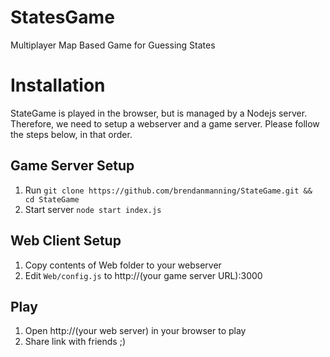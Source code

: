 # StatesGame
Multiplayer Map Based Game for Guessing States

# Installation
StateGame is played in the browser, but is managed by a Nodejs server. Therefore, we need to setup a webserver and a game server. Please follow the steps below, in that order.

## Game Server Setup
1. Run `git clone https://github.com/brendanmanning/StateGame.git && cd StateGame`
2. Start server `node start index.js`

## Web Client Setup
1. Copy contents of Web folder to your webserver
2. Edit `Web/config.js` to http://(your game server URL):3000

## Play
1. Open http://(your web server) in your browser to play
2. Share link with friends ;)
